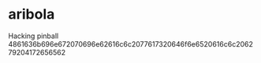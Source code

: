 # aribola
Hacking pinball
4861636b696e672070696e62616c6c2077617320646f6e6520616c6c206279204172656562
